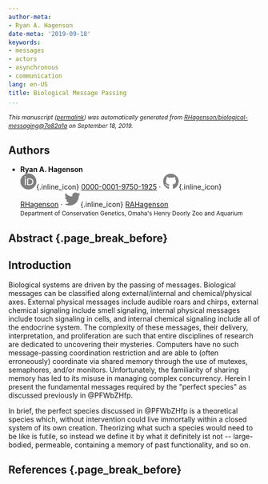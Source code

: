 ```yaml
---
author-meta:
- Ryan A. Hagenson
date-meta: '2019-09-18'
keywords:
- messages
- actors
- asynchronous
- communication
lang: en-US
title: Biological Message Passing
...
```







<small><em>
This manuscript
([permalink](https://RHagenson.github.io/biological-messaging/v/7a82a1af4633be4c7df6222fb3398a0494a19322/))
was automatically generated
from [RHagenson/biological-messaging@7a82a1a](https://github.com/RHagenson/biological-messaging/tree/7a82a1af4633be4c7df6222fb3398a0494a19322)
on September 18, 2019.
</em></small>

## Authors



+ **Ryan A. Hagenson**<br>
    ![ORCID icon](images/orcid.svg){.inline_icon}
    [0000-0001-9750-1925](https://orcid.org/0000-0001-9750-1925)
    · ![GitHub icon](images/github.svg){.inline_icon}
    [RHagenson](https://github.com/RHagenson)
    · ![Twitter icon](images/twitter.svg){.inline_icon}
    [RAHagenson](https://twitter.com/RAHagenson)<br>
  <small>
     Department of Conservation Genetics, Omaha's Henry Doorly Zoo and Aquarium
  </small>



## Abstract {.page_break_before}




## Introduction

Biological systems are driven by the passing of messages.
Biological messages can be classified along external/internal and chemical/physical axes.
External physical messages include audible roars and chirps, external chemical signaling include smell signaling, internal physical messages include touch signaling in cells, and internal chemical signaling include all of the endocrine system.
The complexity of these messages, their delivery, interpretation, and proliferation are such that entire disciplines of research are dedicated to uncovering their mysteries.
Computers have no such message-passing coordination restriction and are able to (often erroneously) coordinate via shared memory through the use of mutexes, semaphores, and/or monitors.
Unfortunately, the familiarity of sharing memory has led to its misuse in managing complex concurrency.
Herein I present the fundamental messages required by the "perfect species" as discussed previously in @PFWbZHfp.

In brief, the perfect species discussed in @PFWbZHfp is a theoretical species which, without intervention could live immortally within a closed system of its own creation.
Theorizing what such a species would need to be like is futile, so instead we define it by what it definitely ist not -- large-bodied, permeable, containing a memory of past functionality, and so on.


## References {.page_break_before}

<!-- Explicitly insert bibliography here -->
<div id="refs"></div>
